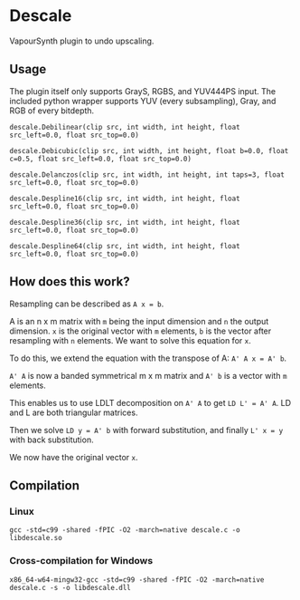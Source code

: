 # Descale

VapourSynth plugin to undo upscaling.

## Usage

The plugin itself only supports GrayS, RGBS, and YUV444PS input.
The included python wrapper supports YUV (every subsampling), Gray, and RGB of every bitdepth.

```
descale.Debilinear(clip src, int width, int height, float src_left=0.0, float src_top=0.0)

descale.Debicubic(clip src, int width, int height, float b=0.0, float c=0.5, float src_left=0.0, float src_top=0.0)

descale.Delanczos(clip src, int width, int height, int taps=3, float src_left=0.0, float src_top=0.0)

descale.Despline16(clip src, int width, int height, float src_left=0.0, float src_top=0.0)

descale.Despline36(clip src, int width, int height, float src_left=0.0, float src_top=0.0)

descale.Despline64(clip src, int width, int height, float src_left=0.0, float src_top=0.0)
```

## How does this work?

Resampling can be described as `A x = b`.

A is an n x m matrix with `m` being the input dimension and `n` the output dimension. `x` is the original vector with `m` elements, `b` is the vector after resampling with `n` elements. We want to solve this equation for `x`.

To do this, we extend the equation with the transpose of A: `A' A x = A' b`.

`A' A` is now a banded symmetrical m x m matrix and `A' b` is a vector with `m` elements.

This enables us to use LDLT decomposition on `A' A` to get `LD L' = A' A`. LD and L are both triangular matrices.

Then we solve `LD y = A' b` with forward substitution, and finally `L' x = y` with back substitution.

We now have the original vector `x`.


## Compilation

### Linux
```
gcc -std=c99 -shared -fPIC -O2 -march=native descale.c -o libdescale.so
```

### Cross-compilation for Windows
```
x86_64-w64-mingw32-gcc -std=c99 -shared -fPIC -O2 -march=native descale.c -s -o libdescale.dll
```
